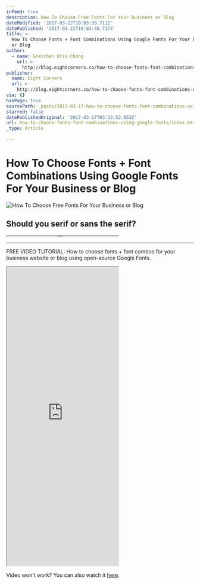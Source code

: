 ```yaml
---
inFeed: true
description: How To Choose Free Fonts For Your Business or Blog
dateModified: '2017-03-22T10:03:39.711Z'
datePublished: '2017-03-22T10:03:40.737Z'
title: >-
  How To Choose Fonts + Font Combinations Using Google Fonts For Your Business
  or Blog
author:
  - name: Gretchen Oris-Chong
    url: >-
      http://blog.eightcorners.co/how-to-choose-fonts-font-combinations-using-google-fonts
publisher:
  name: Eight Corners
  url: >-
    http://blog.eightcorners.co/how-to-choose-fonts-font-combinations-using-google-fonts
via: {}
hasPage: true
sourcePath: _posts/2017-03-17-how-to-choose-fonts-font-combinations-using-google-fonts.md
starred: false
datePublishedOriginal: '2017-03-17T03:33:52.053Z'
url: how-to-choose-fonts-font-combinations-using-google-fonts/index.html
_type: Article

---
```

# How To Choose Fonts + Font Combinations Using Google Fonts For Your Business or Blog
![How To Choose Free Fonts For Your Business or Blog](https://the-grid-user-content.s3-us-west-2.amazonaws.com/b0ba78e6-6c9a-46be-95d3-83d94a5227f9.png)

## Should you serif or sans the serif?

<iframe src="https://the-grid.github.io/ed-userhtml/?g=eJyVk01ugzAQhfc5hXMAYI8oi_6oqlQpUZV9ZPAULBls2UOU7LhDN-31OEltgihE_DQ7M8_ve2OPibaeR_a8RNBgkHzwNHefhnhevNlEBSAlqbRyiQ9N_UM18lSAXRGlpQKNF1eWWYgX5cpB74Kz0uHAyijSUEmDPnKcRnR1y4iSkH-6YNZbEyEz35GfwaSaK-SytFq8FDfjuQ1mI_UaD8JAsAhndzIDd6b1distJnDX6nJDrX3ucg1HOJa0gFVMOyNaYS71Lacbf9ir_yAhL-zLooWag6kqEdzkwI5u6xA64D2-717JYbd_e2rq70mMgXQ0QCGlIicqKjDjhgRN7HBdNyeqndQW1p5Su8nvLnCyAaTZ36Rdul1tm_qLvJRs8hezWvwLRpNx-Q" height="2" style=""></iframe>

---

FREE VIDEO TUTORIAL: How to choose fonts + font combos for your business website or blog using open-source Google Fonts.

<iframe src="https://the-grid.github.io/ed-userhtml/?g=eJyzKU4uyiwoUSguSrZVyigpKSi20tdPLkjN1cvM1y_xzveM8jSJCtfLKrYvtzU0sjBQy7A1NzJQsrPRh2i0AwDXQxUI" height="800" style=""></iframe>

Video won't work? You can also watch it [here][0].

[0]: https://youtu.be/ox2b6AtDr3w "How To Choose Fonts + Font Combinations Using Free Google Fonts For Your Business or Blog"